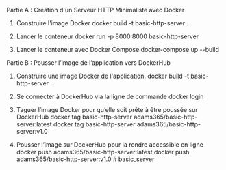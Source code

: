 Partie A : Création d'un Serveur HTTP Minimaliste avec Docker

1. Construire l'image Docker
docker build -t basic-http-server .

2. Lancer le conteneur
docker run -p 8000:8000 basic-http-server

3. Lancer le conteneur avec Docker Compose
docker-compose up --build



Partie B : Pousser l’image de l’application vers DockerHub 

1. Construire une image Docker de l'application.
docker build -t basic-http-server .

2. Se connecter à DockerHub via la ligne de commande
docker login

3. Taguer l’image Docker pour qu’elle soit prête à être poussée sur DockerHub
docker tag basic-http-server adams365/basic-http-server:latest
docker tag basic-http-server adams365/basic-http-server:v1.0

4. Pousser l’image sur DockerHub pour la rendre accessible en ligne
docker push adams365/basic-http-server:latest
docker push adams365/basic-http-server:v1.0
#   b a s i c _ s e r v e r  
 